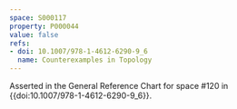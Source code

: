 ```yaml
---
space: S000117
property: P000044
value: false
refs:
- doi: 10.1007/978-1-4612-6290-9_6
  name: Counterexamples in Topology
---
```


Asserted in the General Reference Chart for space #120 in
{{doi:10.1007/978-1-4612-6290-9_6}}.
